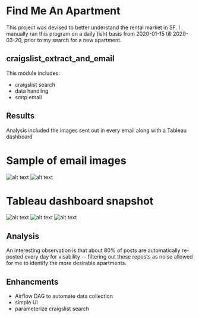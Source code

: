 # Find Me An Apartment

This project was devised to better understand the rental market in SF. I manually ran this program on a daily (ish) basis from 2020-01-15 till 2020-03-20, prior to my search for a new apartment. 

## craigslist_extract_and_email
This module includes:
- craigslist search
- data handling
- smtp email

## Results
Analysis included the images sent out in every email along with a Tableau dashboard

# Sample of email images
![alt text](https://github.com/william-cass-wright/find_me_an_appartment/2020-03-04_count_listings_by_date_available_combined_csv.png?raw=true)
![alt text](https://github.com/william-cass-wright/find_me_an_appartment/2020-03-04_count_listings_by_date_available.png?raw=true)

# Tableau dashboard snapshot
![alt text](https://github.com/william-cass-wright/find_me_an_appartment/tableau1.png?raw=true)
![alt text](https://github.com/william-cass-wright/find_me_an_appartment/tableau2.png?raw=true)
![alt text](https://github.com/william-cass-wright/find_me_an_appartment/tableau3.png?raw=true)

## Analysis
An interesting observation is that about 80% of posts are automatically re-posted every day for visability -- filtering out these reposts as noise allowed for me to identify the more desirable apartments. 

## Enhancments
- Airflow DAG to automate data collection
- simple UI
- parameterize craigslist search